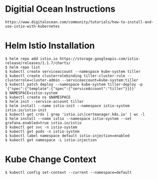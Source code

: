 # Digitial Ocean Instructions

`https://www.digitalocean.com/community/tutorials/how-to-install-and-use-istio-with-kubernetes`

# Helm Istio Installation
```
$ helm repo add istio.io https://storage.googleapis.com/istio-release/releases/1.1.7/charts/
$ helm repo list
$ kubectl create serviceaccount --namespace kube-system tiller
$ kubectl create clusterrolebinding tiller-cluster-rule --clusterrole=cluster-admin --serviceaccount=kube-system:tiller
$ kubectl patch deploy --namespace kube-system tiller-deploy -p '{"spec":{"template":{"spec":{"serviceAccount":"tiller"}}}}'
$ NAMESPACE=istio-system
$ kubectl create ns $NAMESPACE
$ helm init --service-account tiller
$ helm install --name istio-init --namespace istio-system istio.io/istio-init
$ kubectl get crds | grep 'istio.io\|certmanager.k8s.io' | wc -l
$ helm install --name istio --namespace istio-system --set grafana.enabled=true istio.io/istio
$ kubectl get svc -n istio-system
$ kubectl get pods -n istio-system
$ kubectl label namespace default istio-injection=enabled
$ kubectl get namespace -L istio-injection
```

# Kube Change Context
```
$ kubectl config set-context --current --namespace=default
```